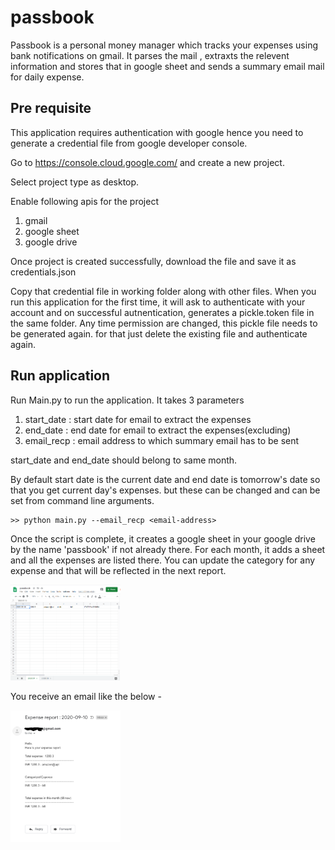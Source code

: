# passbook
Passbook is a personal money manager which tracks your expenses using bank notifications on gmail. It parses the mail , extraxts the relevent information and stores that in google sheet and sends a summary email mail for daily expense.

## Pre requisite

This application requires authentication with google hence you need to generate a credential file from google developer console. 

Go to https://console.cloud.google.com/ and create a new project. 

Select project type as desktop.

Enable following apis for the project
1. gmail
2. google sheet
3. google drive

Once project is created successfully, download the file and save it as credentials.json

Copy that credential file in working folder along with other files. When you run this application for the first time, it will ask to authenticate with your account and on successful autnentication, generates a pickle.token file in the same folder.
Any time permission are changed, this pickle file needs to be generated again. for that just delete the existing file and authenticate again.

## Run application

Run Main.py to run the application. It takes 3 parameters

1. start_date : start date for email to extract the expenses
2. end_date : end date for email to extract the expenses(excluding)
3. email_recp : email address to which summary email has to be sent

start_date and end_date should belong to same month.

By default start date is the current date and end date is tomorrow's date so that you get current day's expenses. but these can be changed and can be set from command line arguments.

    >> python main.py --email_recp <email-address>  

Once the script is complete, it creates a google sheet in your google drive by the name 'passbook' if not already there.
For each month, it adds a sheet and all the expenses are listed there. You can update the category for any expense and that will be reflected in the next report.  

<img src="/assets/images/gsheet.PNG" width="35%">

You receive an email like the below -

<img src="/assets/images/mail.PNG" width="35%">








